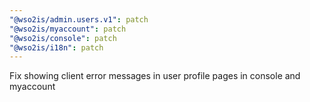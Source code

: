 ```yaml
---
"@wso2is/admin.users.v1": patch
"@wso2is/myaccount": patch
"@wso2is/console": patch
"@wso2is/i18n": patch
---
```


Fix showing client error messages in user profile pages in console and myaccount
